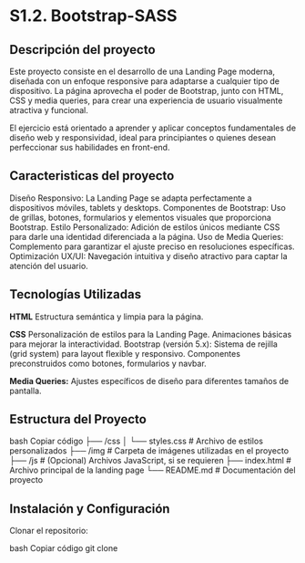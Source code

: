 # S1.2. Bootstrap-SASS

## Descripción del proyecto

Este proyecto consiste en el desarrollo de una Landing Page moderna, diseñada con un enfoque responsive para adaptarse a cualquier tipo de dispositivo. La página aprovecha el poder de Bootstrap, junto con HTML, CSS y media queries, para crear una experiencia de usuario visualmente atractiva y funcional.

El ejercicio está orientado a aprender y aplicar conceptos fundamentales de diseño web y responsividad, ideal para principiantes o quienes desean perfeccionar sus habilidades en front-end.

## Caracteristicas del proyecto

Diseño Responsivo: La Landing Page se adapta perfectamente a dispositivos móviles, tablets y desktops.
Componentes de Bootstrap: Uso de grillas, botones, formularios y elementos visuales que proporciona Bootstrap.
Estilo Personalizado: Adición de estilos únicos mediante CSS para darle una identidad diferenciada a la página.
Uso de Media Queries: Complemento para garantizar el ajuste preciso en resoluciones específicas.
Optimización UX/UI: Navegación intuitiva y diseño atractivo para captar la atención del usuario.


## Tecnologías Utilizadas

**HTML**
Estructura semántica y limpia para la página.

**CSS**
Personalización de estilos para la Landing Page.
Animaciones básicas para mejorar la interactividad.
Bootstrap (versión 5.x):
Sistema de rejilla (grid system) para layout flexible y responsivo.
Componentes preconstruidos como botones, formularios y navbar.

**Media Queries:**
Ajustes específicos de diseño para diferentes tamaños de pantalla.


## Estructura del Proyecto
bash
Copiar código
├── /css
│   └── styles.css   # Archivo de estilos personalizados
├── /img             # Carpeta de imágenes utilizadas en el proyecto
├── /js              # (Opcional) Archivos JavaScript, si se requieren
├── index.html       # Archivo principal de la landing page
└── README.md        # Documentación del proyecto

## Instalación y Configuración
Clonar el repositorio:

bash
Copiar código
git clone 
